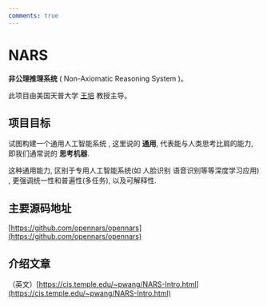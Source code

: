 ```yaml
---
comments: true
---
```

# NARS

**非公理推理系统** ( Non-Axiomatic Reasoning System )。

此项目由美国天普大学 [王培](https://cis.temple.edu/~pwang/ "王培") 教授主导。

## 项目目标

试图构建一个通用人工智能系统 , 这里说的 **通用**, 代表能与人类思考比肩的能力, 即我们通常说的 **思考机器**.

这种通用能力, 区别于专用人工智能系统(如 人脸识别 语音识别等等深度学习应用) , 更强调统一性和普遍性(多任务), 以及可解释性.

## 主要源码地址

[https://github.com/opennars/opennars](https://github.com/opennars/opennars)

## 介绍文章

（英文）[https://cis.temple.edu/~pwang/NARS-Intro.html](https://cis.temple.edu/~pwang/NARS-Intro.html)
